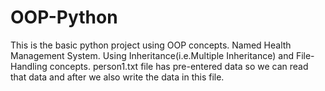 # OOP-Python
This is the basic python project using OOP concepts. Named Health Management System. Using Inheritance(i.e.Multiple Inheritance) and File-Handling concepts.
person1.txt file has pre-entered data so we can read that data and after we also write the data in this file.
